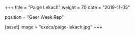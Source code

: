 +++
title = "Paige Lekach"
weight = 70
date = "2019-11-05"

position = "Geer Week Rep"

[asset]
    image = "execs/paige-lekach.jpg"
+++
